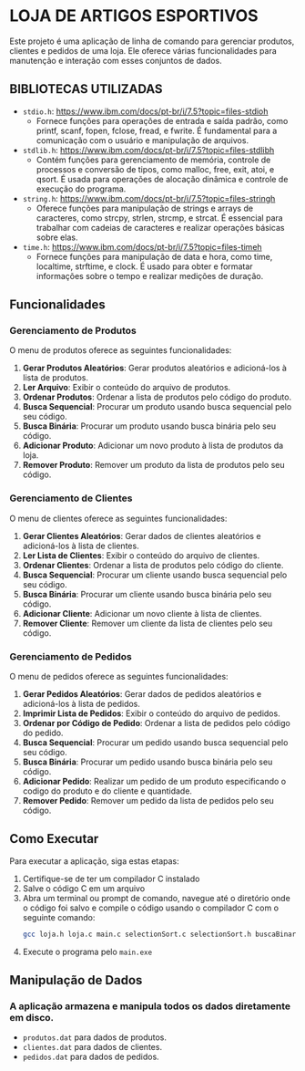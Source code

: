 # LOJA DE ARTIGOS ESPORTIVOS

Este projeto é uma aplicação de linha de comando para gerenciar produtos, clientes e pedidos de uma loja. Ele oferece várias funcionalidades para manutenção e interação com esses conjuntos de dados.

## BIBLIOTECAS UTILIZADAS

- `stdio.h`: https://www.ibm.com/docs/pt-br/i/7.5?topic=files-stdioh
  - Fornece funções para operações de entrada e saída padrão, como printf, scanf, fopen, fclose, fread, e fwrite. É fundamental para a comunicação com o usuário e manipulação de arquivos.
- `stdlib.h`: https://www.ibm.com/docs/pt-br/i/7.5?topic=files-stdlibh
  - Contém funções para gerenciamento de memória, controle de processos e conversão de tipos, como malloc, free, exit, atoi, e qsort. É usada para operações de alocação dinâmica e controle de execução do programa.
- `string.h`: https://www.ibm.com/docs/pt-br/i/7.5?topic=files-stringh
  - Oferece funções para manipulação de strings e arrays de caracteres, como strcpy, strlen, strcmp, e strcat. É essencial para trabalhar com cadeias de caracteres e realizar operações básicas sobre elas.
- `time.h`: https://www.ibm.com/docs/pt-br/i/7.5?topic=files-timeh
  - Fornece funções para manipulação de data e hora, como time, localtime, strftime, e clock. É usado para obter e formatar informações sobre o tempo e realizar medições de duração.


## Funcionalidades

### Gerenciamento de Produtos
O menu de produtos oferece as seguintes funcionalidades:

1. **Gerar Produtos Aleatórios**: Gerar produtos aleatórios e adicioná-los à lista de produtos.
2. **Ler Arquivo**: Exibir o conteúdo do arquivo de produtos.
3. **Ordenar Produtos**: Ordenar a lista de produtos pelo código do produto.
4. **Busca Sequencial**: Procurar um produto usando busca sequencial pelo seu código.
5. **Busca Binária**: Procurar um produto usando busca binária pelo seu código.
6. **Adicionar Produto**: Adicionar um novo produto à lista de produtos da loja.
7. **Remover Produto**: Remover um produto da lista de produtos pelo seu código.

### Gerenciamento de Clientes
O menu de clientes oferece as seguintes funcionalidades:

1. **Gerar Clientes Aleatórios**: Gerar dados de clientes aleatórios e adicioná-los à lista de clientes.
2. **Ler Lista de Clientes**: Exibir o conteúdo do arquivo de clientes.
3. **Ordenar Clientes**: Ordenar a lista de produtos pelo código do cliente.
4. **Busca Sequencial**: Procurar um cliente usando busca sequencial pelo seu código.
5. **Busca Binária**: Procurar um cliente usando busca binária pelo seu código.
6. **Adicionar Cliente**: Adicionar um novo cliente à lista de clientes.
7. **Remover Cliente**: Remover um cliente da lista de clientes pelo seu código.

### Gerenciamento de Pedidos
O menu de pedidos oferece as seguintes funcionalidades:

1. **Gerar Pedidos Aleatórios**: Gerar dados de pedidos aleatórios e adicioná-los à lista de pedidos.
2. **Imprimir Lista de Pedidos**: Exibir o conteúdo do arquivo de pedidos.
3. **Ordenar por Código de Pedido**: Ordenar a lista de pedidos pelo código do pedido.
4. **Busca Sequencial**: Procurar um pedido usando busca sequencial pelo seu código.
5. **Busca Binária**: Procurar um pedido usando busca binária pelo seu código.
1. **Adicionar Pedido**: Realizar um pedido de um produto especificando o codigo do produto e do cliente e quantidade.
2. **Remover Pedido**: Remover um pedido da lista de pedidos pelo seu código.

## Como Executar

Para executar a aplicação, siga estas etapas:
1. Certifique-se de ter um compilador C instalado
2. Salve o código C em um arquivo
3. Abra um terminal ou prompt de comando, navegue até o diretório onde o código foi salvo e compile o código usando o compilador C com o seguinte comando: 
    ```bash
    gcc loja.h loja.c main.c selectionSort.c selectionSort.h buscaBinaria.c buscaBinaria.h buscaSequencial.c buscaSequencial.h -o main.exe
    ```
4. Execute o programa pelo `main.exe`

## Manipulação de Dados

### A aplicação armazena e manipula todos os  dados diretamente em disco.

- `produtos.dat` para dados de produtos.
- `clientes.dat` para dados de clientes.
- `pedidos.dat` para dados de pedidos.
